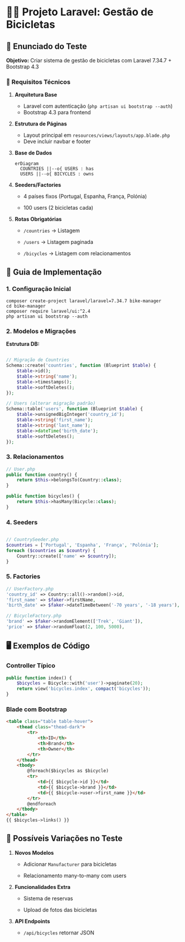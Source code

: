 # 🚴‍♂️ Projeto Laravel: Gestão de Bicicletas

## 📝 **Enunciado do Teste**
**Objetivo:** Criar sistema de gestão de bicicletas com Laravel 7.34.7 + Bootstrap 4.3

### 📌 **Requisitos Técnicos**
1. **Arquitetura Base**  
   - Laravel com autenticação (`php artisan ui bootstrap --auth`)  
   - Bootstrap 4.3 para frontend  

2. **Estrutura de Páginas**  
   - Layout principal em `resources/views/layouts/app.blade.php`  
   - Deve incluir navbar e footer  

3. **Base de Dados**  
   ```mermaid
   erDiagram
     COUNTRIES ||--o{ USERS : has
     USERS ||--o{ BICYCLES : owns
     ```


4. **Seeders/Factories**
    
    - 4 países fixos (Portugal, Espanha, França, Polónia)
        
    - 100 users (2 bicicletas cada)
        
5. **Rotas Obrigatórias**
    
    - `/countries` → Listagem
        
    - `/users` → Listagem paginada
        
    - `/bicycles` → Listagem com relacionamentos



## 🔧 **Guia de Implementação**

### 1. Configuração Inicial

```
composer create-project laravel/laravel=7.34.7 bike-manager
cd bike-manager
composer require laravel/ui:^2.4
php artisan ui bootstrap --auth

```

### 2. Modelos e Migrações

**Estrutura DB:**

```php

// Migração de Countries
Schema::create('countries', function (Blueprint $table) {
    $table->id();
    $table->string('name');
    $table->timestamps();
    $table->softDeletes();
});

// Users (alterar migração padrão)
Schema::table('users', function (Blueprint $table) {
    $table->unsignedBigInteger('country_id');
    $table->string('first_name');
    $table->string('last_name');
    $table->dateTime('birth_date');
    $table->softDeletes();
});
```


### 3. Relacionamentos

```php
// User.php
public function country() {
    return $this->belongsTo(Country::class);
}

public function bicycles() {
    return $this->hasMany(Bicycle::class);
}
```


### 4. Seeders

```php

// CountrySeeder.php
$countries = ['Portugal', 'Espanha', 'França', 'Polónia'];
foreach ($countries as $country) {
    Country::create(['name' => $country]);
}
```


### 5. Factories

```php
// UserFactory.php
'country_id' => Country::all()->random()->id,
'first_name' => $faker->firstName,
'birth_date' => $faker->dateTimeBetween('-70 years', '-18 years'),

// BicycleFactory.php
'brand' => $faker->randomElement(['Trek', 'Giant']),
'price' => $faker->randomFloat(2, 100, 5000),

```


## 🖥️ **Exemplos de Código**

### Controller Típico

```php
public function index() {
    $bicycles = Bicycle::with('user')->paginate(20);
    return view('bicycles.index', compact('bicycles'));
}
```

### Blade com Bootstrap

```html
<table class="table table-hover">
    <thead class="thead-dark">
        <tr>
            <th>ID</th>
            <th>Brand</th>
            <th>Owner</th>
        </tr>
    </thead>
    <tbody>
        @foreach($bicycles as $bicycle)
        <tr>
            <td>{{ $bicycle->id }}</td>
            <td>{{ $bicycle->brand }}</td>
            <td>{{ $bicycle->user->first_name }}</td>
        </tr>
        @endforeach
    </tbody>
</table>
{{ $bicycles->links() }}
```


## 🚨 **Possíveis Variações no Teste**

1. **Novos Modelos**
    
    - Adicionar `Manufacturer` para bicicletas
        
    - Relacionamento many-to-many com users
        
2. **Funcionalidades Extra**
    
    - Sistema de reservas
        
    - Upload de fotos das bicicletas
        
3. **API Endpoints**
    
    - `/api/bicycles` retornar JSON